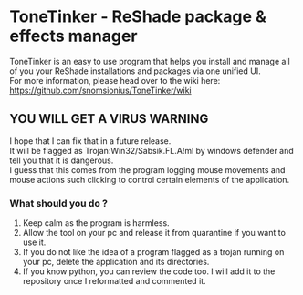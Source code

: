 # ToneTinker - ReShade package & effects manager    
   
ToneTinker is an easy to use program that helps you install and manage all of you your ReShade installations and packages via one unified UI.   
For more information, please head over to the wiki here: https://github.com/snomsionius/ToneTinker/wiki

       
   
## YOU WILL GET A VIRUS WARNING   
I hope that I can fix that in a future release.   
It will be flagged as Trojan:Win32/Sabsik.FL.A!ml by windows defender and tell you that it is dangerous.   
I guess that this comes from the program logging mouse movements and mouse actions such clicking to control certain elements of the application.

### What should you do ?   
1. Keep calm as the program is harmless.
2. Allow the tool on your pc and release it from quarantine if you want to use it.
3. If you do not like the idea of a program flagged as a trojan running on your pc, delete the application and its directories.
4. If you know python, you can review the code too. I will add it to the repository once I reformatted and commented it.   


